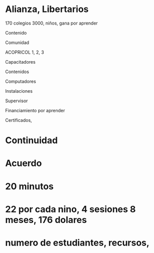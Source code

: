 # Alianza, Libertarios
170 colegios
3000, niños, gana por aprender

Contenido

Comunidad

ACOPRICOL 1, 2, 3 

Capacitadores

Contenidos

Computadores

Instalaciones

Supervisor

Financiamiento por aprender


Certificados, 

# Continuidad

# Acuerdo

# 20 minutos


# 22 por cada nino, 4 sesiones 8 meses, 176 dolares 

# numero de estudiantes, recursos, 